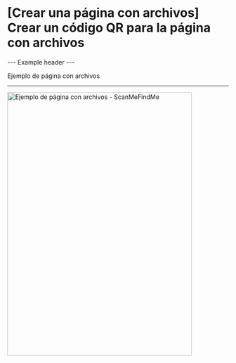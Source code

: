 <h1>[Crear una página con archivos] Crear un código QR para la página con archivos</h1>

--- Example header ---

Ejemplo de página con archivos

----------

<img src="https://media.scanmefindme.com/dynamic/page/page-with-files-popup.png" width="420" height="600" alt="Ejemplo de página con archivos - ScanMeFindMe">
